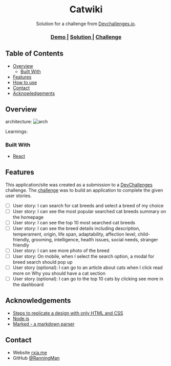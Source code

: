 <!-- Please update value in the {}  -->

<h1 align="center">Catwiki</h1>

<div align="center">
   Solution for a challenge from  <a href="http://devchallenges.io" target="_blank">Devchallenges.io</a>.
</div>

<div align="center">
  <h3>
    <a href="https://dev-challenge-myunsplash.netlify.app">
      Demo
    </a>
    <span> | </span>
    <a href="https://github.com/RanningMan/devchallenges/tree/main/catwiki">
      Solution
    </a>
    <span> | </span>
    <a href="https://devchallenges.io/challenges/rYyhwJAxMfES5jNQ9YsP">
      Challenge
    </a>
  </h3>
</div>

<!-- TABLE OF CONTENTS -->

## Table of Contents

- [Overview](#overview)
  - [Built With](#built-with)
- [Features](#features)
- [How to use](#how-to-use)
- [Contact](#contact)
- [Acknowledgements](#acknowledgements)

<!-- OVERVIEW -->

## Overview

architecture:
![arch](architecture.svg)

Learnings:


### Built With

- [React](https://reactjs.org/)

## Features

This application/site was created as a submission to a [DevChallenges](https://devchallenges.io/challenges) challenge. The [challenge](https://devchallenges.io/challenges/rYyhwJAxMfES5jNQ9YsP) was to build an application to complete the given user stories.

- [ ] User story: I can search for cat breeds and select a breed of my choice
- [ ] User story: I can see the most popular searched cat breeds summary on the homepage
- [ ] User story: I can see the top 10 most searched cat breeds
- [ ] User story: I can see the breed details including description, temperament, origin, life span, adaptability, affection level, child-friendly, grooming, intelligence, health issues, social needs, stranger friendly
- [ ] User story: I can see more photo of the breed
- [ ] User story: On mobile, when I select the search option, a modal for breed search should pop up
- [ ] User story (optional): I can go to an article about cats when I click read more on Why you should have a cat section
- [ ] User story (optional): I can go to the top 10 cats by clicking see more in the dashboard

## Acknowledgements

<!-- This section should list any articles or add-ons/plugins that helps you to complete the project. This is optional but it will help you in the future. For example: -->

- [Steps to replicate a design with only HTML and CSS](https://devchallenges-blogs.web.app/how-to-replicate-design/)
- [Node.js](https://nodejs.org/)
- [Marked - a markdown parser](https://github.com/chjj/marked)

## Contact

- Website [rxia.me](https://rxia.me)
- GitHub [@RanningMan](https://github.com/ranningman)
